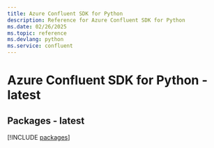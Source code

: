 ```yaml
---
title: Azure Confluent SDK for Python
description: Reference for Azure Confluent SDK for Python
ms.date: 02/26/2025
ms.topic: reference
ms.devlang: python
ms.service: confluent
---
```

# Azure Confluent SDK for Python - latest
## Packages - latest
[!INCLUDE [packages](confluent-index.md)]